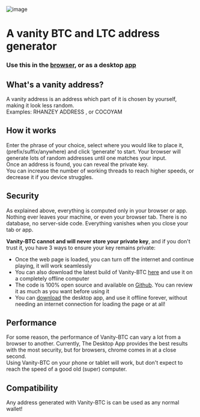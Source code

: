 
![image](https://user-images.githubusercontent.com/77520157/123561829-8d743400-d75f-11eb-90fa-378c1f7d0011.png)

# A vanity BTC and LTC address generator

### Use this in the [browser](https://joshua-zou.github.io/vanity-btc/), or as a desktop [app](https://github.com/Joshua-Zou/vanity-btc/releases/tag/v1.3.1)

## What's a vanity address?

A vanity address is an address which part of it is chosen by yourself, making it look less random.  
Examples:  RHANZEY ADDRESS , or  COCOYAM

## How it works

Enter the phrase of your choice, select where you would like to place it, (prefix/suffix/anywhere) and click ‘generate’ to start. Your browser will generate lots of random addresses until one matches your input.  
Once an address is found, you can reveal the private key.  
You can increase the number of working threads to reach higher speeds, or decrease it if you device struggles.  

## Security

As explained above, everything is computed only in your browser or app. Nothing ever leaves your machine, or even your browser tab. There is no database, no server-side code. Everything vanishes when you close your tab or app.  
  
**Vanity-BTC cannot and will never store your private key**, and if you don't trust it, you have 3 ways to ensure your key remains private:  
- Once the web page is loaded, you can turn off the internet and continue playing, it will work seamlessly  
- You can also download the latest build of Vanity-BTC  [here](https://github.com/Joshua-Zou/vanity-btc)  and use it on a completely offline computer  
- The code is 100% open source and available on  [Github](https://github.com/Universal-monetization). You can review it as much as you want before using it 
- You can [download](https://github.com/Joshua-Zou/vanity-btc/releases/tag/v1.3.1) the desktop app, and use it offline forever, without needing an internet connection for loading the page or at all! 
  

## Performance

For some reason, the performance of Vanity-BTC can vary a lot from a browser to another. Currently, The Desktop App provides the best results with the most security, but for browsers, chrome comes in at a close second.  
Using Vanity-BTC on your phone or tablet will work, but don't expect to reach the speed of a good old (super) computer.

## Compatibility

Any address generated with Vanity-BTC is can be used as any normal wallet!
